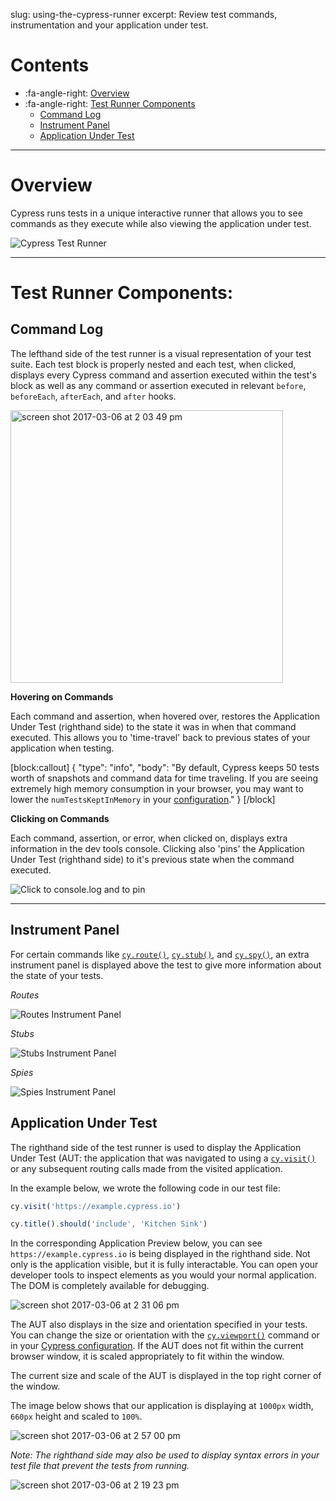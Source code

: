 slug: using-the-cypress-runner
excerpt: Review test commands, instrumentation and your application under test.

# Contents

- :fa-angle-right: [Overview](#overview)
- :fa-angle-right: [Test Runner Components](#test-runner-components)
  - [Command Log](#command-log)
  - [Instrument Panel](#instrument-panel)
  - [Application Under Test](#application-under-test)

***

# Overview

Cypress runs tests in a unique interactive runner that allows you to see commands as they execute while also viewing the application under test.

![Cypress Test Runner](https://www.cypress.io/img/test-runner-gui-in-browser.9e6f99d7.png)

***

# Test Runner Components:

## Command Log

The lefthand side of the test runner is a visual representation of your test suite. Each test block is properly nested and each test, when clicked, displays every Cypress command and assertion executed within the test's block as well as any command or assertion executed in relevant `before`, `beforeEach`, `afterEach`, and `after` hooks.

<img width="436" alt="screen shot 2017-03-06 at 2 03 49 pm" src="https://cloud.githubusercontent.com/assets/1271364/23626797/1a6a59f6-027c-11e7-9ca5-7451b97557a9.png">

**Hovering on Commands**

Each command and assertion, when hovered over, restores the Application Under Test (righthand side) to the state it was in when that command executed. This allows you to 'time-travel' back to previous states of your application when testing.

[block:callout]
{
  "type": "info",
  "body": "By default, Cypress keeps 50 tests worth of snapshots and command data for time traveling. If you are seeing extremely high memory consumption in your browser, you may want to lower the `numTestsKeptInMemory` in your [configuration](https://on.cypress.io/guides/configuration#global)."
}
[/block]


**Clicking on Commands**

Each command, assertion, or error, when clicked on, displays extra information in the dev tools console. Clicking also 'pins' the Application Under Test (righthand side) to it's previous state when the command executed.

![Click to console.log and to pin](https://cloud.githubusercontent.com/assets/1271364/23626854/59b2e6dc-027c-11e7-8c9e-7b4c9162f4c5.png)


***

## Instrument Panel

For certain commands like [`cy.route()`](https://on.cypress.io/api/route), [`cy.stub()`](https://on.cypress.io/api/stub), and [`cy.spy()`](https://on.cypress.io/api/spy), an extra instrument panel is displayed above the test to give more information about the state of your tests.

*Routes*

![Routes Instrument Panel](https://cloud.githubusercontent.com/assets/1271364/23625143/2500b172-0276-11e7-824a-590562176818.png)

*Stubs*

![Stubs Instrument Panel](https://cloud.githubusercontent.com/assets/1157043/22437473/335f7104-e6f6-11e6-8ee8-74dc21e7d4fa.png)

*Spies*

![Spies Instrument Panel](https://cloud.githubusercontent.com/assets/1157043/22437713/1d5f7be6-e6f7-11e6-9457-f35cbeaa5385.png)

## Application Under Test

The righthand side of the test runner is used to display the Application Under Test (AUT: the application that was navigated to using a [`cy.visit()`](https://on.cypress.io/api/visit) or any subsequent routing calls made from the visited application.

In the example below, we wrote the following code in our test file:

```javascript
cy.visit('https://example.cypress.io')

cy.title().should('include', 'Kitchen Sink')
```

In the corresponding Application Preview below, you can see `https://example.cypress.io` is being displayed in the righthand side. Not only is the application visible, but it is fully interactable. You can open your developer tools to inspect elements as you would your normal application. The DOM is completely available for debugging.

![screen shot 2017-03-06 at 2 31 06 pm](https://cloud.githubusercontent.com/assets/1271364/23626182/ec9d421a-0279-11e7-8ff2-42f33d2fe1ca.png)

The AUT also displays in the size and orientation specified in your tests. You can change the size or orientation with the [`cy.viewport()`](https://on.cypress.io/api/viewport) command or in your [Cypress configuration](https://docs.cypress.io/docs/configuration#viewport). If the AUT does not fit within the current browser window, it is scaled appropriately to fit within the window.

The current size and scale of the AUT is displayed in the top right corner of the window.

The image below shows that our application is displaying at `1000px` width, `660px` height and scaled to `100%`.

![screen shot 2017-03-06 at 2 57 00 pm](https://cloud.githubusercontent.com/assets/1271364/23627080/43eda9c6-027d-11e7-8cb9-270e074587cb.png)


*Note: The righthand side may also be used to display syntax errors in your test file that prevent the tests from running.*

![screen shot 2017-03-06 at 2 19 23 pm](https://cloud.githubusercontent.com/assets/1271364/23625643/f04a6976-0277-11e7-8ff2-0be479e79e8a.png)

